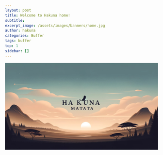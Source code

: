 ```yaml
---
layout: post
title: Welcome to Hakuna home!
subtitle: 
excerpt_image: /assets/images/banners/home.jpg
author: hakuna
categories: Buffer
tags: buffer
top: 1
sidebar: []
---
```


![](/assets/images/banners/home.jpg)
